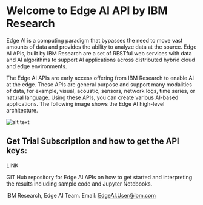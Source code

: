 # Welcome to Edge AI API by IBM Research

Edge AI is a computing paradigm that bypasses the need to move vast amounts of data and provides the ability to analyze data at the source. Edge AI APIs, built by IBM Research are a set of RESTful web services with data and AI algorithms to support AI applications across distributed hybrid cloud and edge environments. 

The Edge AI APIs are early access offering from IBM Research to enable AI at the edge. These APIs are general purpose and support many modalities of data, for example, visual, acoustic, sensors, network logs, time series, or natural language. Using these APIs, you can create various AI-based applications. The following image shows the Edge AI high-level architecture.

![alt text](https://github.ibm.com/wendych/IBM-Research-NGS/blob/master/Images/EdgeAI_HighLevel_Arch_v1.png)


## Get Trial Subscription and how to get the API keys: 
LINK 

GIT Hub repository for Edge AI APIs on how to get started and interpreting the results including sample code and Jupyter Notebooks.


IBM Research, Edge AI Team.
Email: EdgeAI.User@ibm.com
